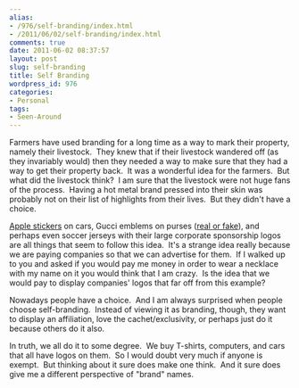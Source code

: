 ```yaml
---
alias:
- /976/self-branding/index.html
- /2011/06/02/self-branding/index.html
comments: true
date: 2011-06-02 08:37:57
layout: post
slug: self-branding
title: Self Branding
wordpress_id: 976
categories:
- Personal
tags:
- Seen-Around
---
```


Farmers have used branding for a long time as a way to mark their property, namely their livestock.  They knew that if their livestock wandered off (as they invariably would) then they needed a way to make sure that they had a way to get their property back.  It was a wonderful idea for the farmers.  But what did the livestock think?  I am sure that the livestock were not huge fans of the process.  Having a hot metal brand pressed into their skin was probably not on their list of highlights from their lives.  But they didn't have a choice.

[Apple stickers](http://www.goingthewongway.com/179/applegeeks-coachgirls/) on cars, Gucci emblems on purses ([real or fake](http://www.goingthewongway.com/70/even-worse-than-at-first-glance/)), and perhaps even soccer jerseys with their large corporate sponsorship logos are all things that seem to follow this idea.  It's a strange idea really because we are paying companies so that we can advertise for them.  If I walked up to you and asked if you would pay me money in order to wear a necklace with my name on it you would think that I am crazy.  Is the idea that we would pay to display companies' logos that far off from this example?

Nowadays people have a choice.  And I am always surprised when people  choose self-branding.  Instead of viewing it as branding, though, they want to display an affiliation, love the cachet/exclusivity, or perhaps just do it because  others do it also.

In truth, we all do it to some degree.  We buy T-shirts, computers, and cars that all have logos on them.  So I would doubt very much if anyone is exempt.  But thinking about it sure does make one think.  And it sure does give me a different perspective of "brand" names.
